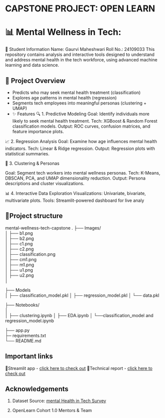 # CAPSTONE PROJECT: OPEN LEARN 


# 📊 Mental Wellness in Tech: 

🧾 Student Information
Name: Gaurvi Maheshwari
Roll No.: 24109033
This repository contains analysis and interactive tools designed to understand and address mental health in the tech workforce, using advanced machine learning and data science.

## 🚀 Project Overview
- Predicts who may seek mental health treatment (classification)
- Explores age patterns in mental health (regression)
- Segments tech employees into meaningful personas (clustering + UMAP)
- ✨ Features
🔍 1. Predictive Modeling
Goal: Identify individuals more likely to seek mental health treatment.
Tech: XGBoost & Random Forest classification models.
Output: ROC curves, confusion matrices, and feature importance plots.

📈 2. Regression Analysis
Goal: Examine how age influences mental health indicators.
Tech: Linear & Ridge regression.
Output: Regression plots with statistical summaries.

🧩 3. Clustering & Personas

Goal: Segment tech workers into mental wellness personas.
Tech: K-Means, DBSCAN, PCA, and UMAP dimensionality reduction.
Output: Persona descriptions and cluster visualizations.

📊 4. Interactive Data Exploration
Visualizations: Univariate, bivariate, multivariate plots.
Tools: Streamlit-powered dashboard for live analy

## 📂Project structure
mental-wellness-tech-capstone
.
├── Images/                  
│   ├── b1.png                
│   ├── b2.png               
│   ├── c1.png                
│   ├── c2.png                
│   ├── classification.png     
│   ├── cm1.png               
│   ├── m1.png           
│   ├── u1.png                
│   ├── u2.png                
│

├── Models                  
│   ├── classification_model.pkl
│   ├── regression_model.pkl
│   └── data.pkl                
       
├── Notebooks/                       
│  
│   ├── clustering.ipynb
│   ├── EDA.ipynb
│   └──classification_model and regression_model.ipynb

├── app.py                            
├─  requirements.txt                   
└── README.md                         
## Important links
👾Streamlit app - [click here to check out](https://openlearncapstone-gaurvi-7ws3zftovtxgrueum3jgcv.streamlit.app/)
🔗Technical report - [click here to check out](https://medium.com/@gaurvimaheshwari04/mental-heath-in-tech-machine-learning-analysis-persona-segmentation-242b69f53e8b)
## Acknowledgements
1. Dataset Source: [mental Health in Tech Survey](https://www.kaggle.com/datasets/osmi/mental-health-in-tech-survey)

2. OpenLearn Cohort 1.0 Mentors & Team
